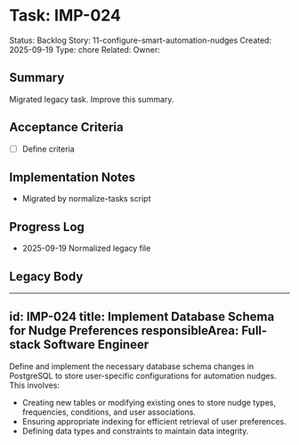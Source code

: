 # Task: IMP-024
Status: Backlog
Story: 11-configure-smart-automation-nudges
Created: 2025-09-19
Type: chore
Related:
Owner:

## Summary
Migrated legacy task. Improve this summary.

## Acceptance Criteria
- [ ] Define criteria

## Implementation Notes
- Migrated by normalize-tasks script

## Progress Log
- 2025-09-19 Normalized legacy file

## Legacy Body

---
id: IMP-024
title: Implement Database Schema for Nudge Preferences
responsibleArea: Full-stack Software Engineer
---
Define and implement the necessary database schema changes in PostgreSQL to store user-specific configurations for automation nudges. This involves:
*   Creating new tables or modifying existing ones to store nudge types, frequencies, conditions, and user associations.
*   Ensuring appropriate indexing for efficient retrieval of user preferences.
*   Defining data types and constraints to maintain data integrity.
